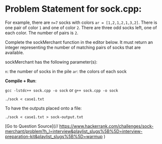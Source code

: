 # Problem Statement for sock.cpp:  

For example, there are `n=7` socks with colors `ar = [1,2,1,2,1,3,2]`. There is one pair of color `1` and one of color `2`. There are three odd socks left, one of each color. The number of pairs is `2`.

Complete the sockMerchant function in the editor below. It must return an integer representing the number of matching pairs of socks that are available.

sockMerchant has the following parameter(s):

`n`: the number of socks in the pile
`ar`: the colors of each sock

**Compile + Run**:  

`gcc -lstdc++ sock.cpp -o sock` or `g++ sock.cpp -o sock`  

`./sock < case1.txt`

To have the outputs placed onto a file:  

`./sock < case1.txt > sock-output.txt`

[Go to Question Source](// https://www.hackerrank.com/challenges/sock-merchant/problem?h_l=interview&playlist_slugs%5B%5D=interview-preparation-kit&playlist_slugs%5B%5D=warmup
)  
